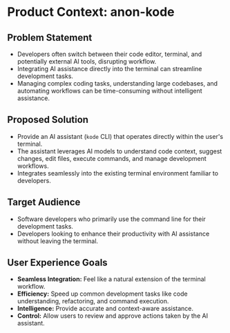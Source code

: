 # Product Context: anon-kode

## Problem Statement

*   Developers often switch between their code editor, terminal, and potentially external AI tools, disrupting workflow.
*   Integrating AI assistance directly into the terminal can streamline development tasks.
*   Managing complex coding tasks, understanding large codebases, and automating workflows can be time-consuming without intelligent assistance.

## Proposed Solution

*   Provide an AI assistant (`kode` CLI) that operates directly within the user's terminal.
*   The assistant leverages AI models to understand code context, suggest changes, edit files, execute commands, and manage development workflows.
*   Integrates seamlessly into the existing terminal environment familiar to developers.

## Target Audience

*   Software developers who primarily use the command line for their development tasks.
*   Developers looking to enhance their productivity with AI assistance without leaving the terminal.

## User Experience Goals

*   **Seamless Integration:** Feel like a natural extension of the terminal workflow.
*   **Efficiency:** Speed up common development tasks like code understanding, refactoring, and command execution.
*   **Intelligence:** Provide accurate and context-aware assistance.
*   **Control:** Allow users to review and approve actions taken by the AI assistant.
